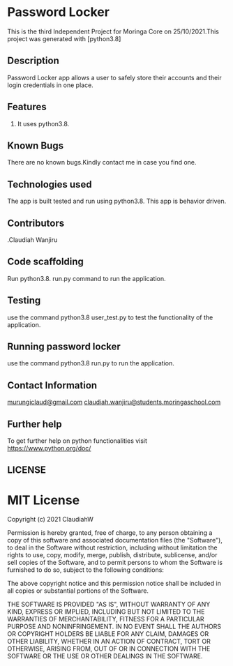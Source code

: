 # Password Locker 

This is the third Independent Project for Moringa Core on 25/10/2021.This project was generated with [python3.8]

## Description
Password Locker app allows a user to safely store their accounts and their login credentials in one place.

## Features
1. It uses python3.8.
## Known Bugs
There are no known bugs.Kindly contact me in case you find one.

## Technologies used
The app is built tested and run using python3.8.
This app is behavior driven.

## Contributors
.Claudiah Wanjiru


## Code scaffolding

Run python3.8. run.py command to run the application.

## Testing
use the command python3.8 user_test.py to test the functionality of the application.


## Running password locker
use the command python3.8 run.py to run the application.

## Contact Information
murungiclaud@gmail.com
claudiah.wanjiru@students.moringaschool.com



## Further help
To get further help on python functionalities visit https://www.python.org/doc/ 

## LICENSE 
# MIT License
Copyright (c) 2021 ClaudiahW

Permission is hereby granted, free of charge, to any person obtaining a copy
of this software and associated documentation files (the "Software"), to deal
in the Software without restriction, including without limitation the rights
to use, copy, modify, merge, publish, distribute, sublicense, and/or sell
copies of the Software, and to permit persons to whom the Software is
furnished to do so, subject to the following conditions:

The above copyright notice and this permission notice shall be included in all
copies or substantial portions of the Software.

THE SOFTWARE IS PROVIDED "AS IS", WITHOUT WARRANTY OF ANY KIND, EXPRESS OR
IMPLIED, INCLUDING BUT NOT LIMITED TO THE WARRANTIES OF MERCHANTABILITY,
FITNESS FOR A PARTICULAR PURPOSE AND NONINFRINGEMENT. IN NO EVENT SHALL THE
AUTHORS OR COPYRIGHT HOLDERS BE LIABLE FOR ANY CLAIM, DAMAGES OR OTHER
LIABILITY, WHETHER IN AN ACTION OF CONTRACT, TORT OR OTHERWISE, ARISING FROM,
OUT OF OR IN CONNECTION WITH THE SOFTWARE OR THE USE OR OTHER DEALINGS IN THE
SOFTWARE.